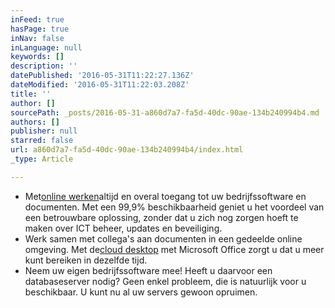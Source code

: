 ```yaml
---
inFeed: true
hasPage: true
inNav: false
inLanguage: null
keywords: []
description: ''
datePublished: '2016-05-31T11:22:27.136Z'
dateModified: '2016-05-31T11:22:03.208Z'
title: ''
author: []
sourcePath: _posts/2016-05-31-a860d7a7-fa5d-40dc-90ae-134b240994b4.md
authors: []
publisher: null
starred: false
url: a860d7a7-fa5d-40dc-90ae-134b240994b4/index.html
_type: Article

---
```

* Met[online werken][0]altijd en overal toegang tot uw bedrijfssoftware en documenten. Met een 99,9% beschikbaarheid geniet u het voordeel van een betrouwbare oplossing, zonder dat u zich nog zorgen hoeft te maken over ICT beheer, updates en beveiliging.
* Werk samen met collega's aan documenten in een gedeelde online omgeving. Met de[cloud desktop][1] met Microsoft Office zorgt u dat u meer kunt bereiken in dezelfde tijd.
* Neem uw eigen bedrijfssoftware mee! Heeft u daarvoor een databaseserver nodig? Geen enkel probleem, die is natuurlijk voor u beschikbaar. U kunt nu al uw servers gewoon opruimen.

[0]: http://www.spiritcloud.nl/online-werken
[1]: http://www.spiritcloud.nl/cloud-desktop
